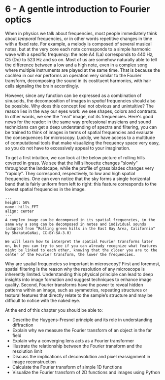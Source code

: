 # 6 - A gentle introduction to Fourier optics

When in physics we talk about frequencies, most people immediately think about _temporal_ frequencies, or in other words repetitive changes in time with a fixed rate. For example, a melody is composed of several musical notes, but at the very core each note corresponds to a simple harmonic wave with a specific frequency: the note A4 (La) corresponds to 440 Hz, C5 (Do) to 523 Hz and so on. Most of us are somehow naturally able to tell the difference between a low and a high note, even in a complex song where multiple instruments are played at the same time. That is because the cochlea in our ear performs an operation very similar to the Fourier transform, decomposing the sound in its costituent harmonics, with hair cells signaling the brain accordingly.

However, since any function can be expressed as a combination of sinusoids, the decomposition of images in _spatial_ frequencies should also be possible. Why does this concept feel not obvious and unintuitive? The reason lies in the way our eyes work: we see shapes, colors and contrasts. In other words, we see the "real" image, not its frequencies. Here's good news for the reader: in the same way professional musicians and sound technicians can get a deep understanding of spectra and filtering, you can be trained to think of images in terms of spatial frequencies and evaluate the consequences for microscopy. Luckily, we have access to a multitude of computational tools that make visualizing the frequency space very easy, so you do not have to excessively appeal to your imagination.

To get a first intuition, we can look at the below picture of rolling hills covered in grass. We see that the hill silhouette changes "slowly" throughout the landscape, while the profile of grass blades changes very "rapidly". They correspond, respectively, to low and high spatial frequencies. One can even notice that the sky forms a single horizontal band that is fairly uniform from left to right: this feature corresponds to the lowest spatial frequencies in the image.

```{figure} ../figures/hills_FFT.png
---
height: 50%
name: hills_FFT
align: center
---
A complex image can be decomposed in its spatial frequencies, in the same way a song can be decomposed in notes and individual sounds (adapted from "Rolling green hills in the East Bay Area, California" by ShakataGaNai, CC-BY-SA-3.0)
```

```{tip}
We will learn how to interpret the spatial Fourier transforms later on, but you can try to see if you can already recognize what features might be linked to each other, knowing that the closer you are to the center of the Fourier transform, the lower the frequencies.
```

Why are spatial frequencies so important in microscopy? First and foremost, spatial filtering is the reason why the resolution of any microscope is inherently limited. Understanding this physical principle can lead to deep insights into image formation and suggest techniques to enhance image quality. Second, Fourier transforms have the power to reveal hidden patterns within an image, such as symmetries, repeating structures or textural features that directly relate to the sample’s structure and may be difficult to notice with the naked eye.

At the end of this chapter you should be able to:
- Describe the Huygens-Fresnel principle and its role in understanding diffraction
- Explain why we measure the Fourier transform of an object in the far field
- Explain why a converging lens acts as a Fourier transformer
- Illustrate the relationship between the Fourier transform and the resolution limit
- Discuss the implications of deconvolution and pixel reassignment in image reconstruction
- Calculate the Fourier transform of simple 1D functions
- Visualize the Fourier transform of 2D functions and images using Python
